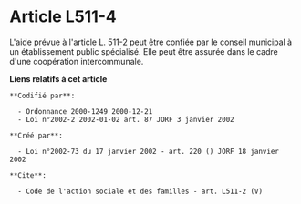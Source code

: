 # Article L511-4

L'aide prévue à l'article L. 511-2 peut être confiée par le conseil municipal à un établissement public spécialisé. Elle peut
être assurée dans le cadre d'une coopération intercommunale.

**Liens relatifs à cet article**

	**Codifié par**:

	  - Ordonnance 2000-1249 2000-12-21
	  - Loi n°2002-2 2002-01-02 art. 87 JORF 3 janvier 2002

	**Créé par**:

	  - Loi n°2002-73 du 17 janvier 2002 - art. 220 () JORF 18 janvier 2002

	**Cite**:

	  - Code de l'action sociale et des familles - art. L511-2 (V)
